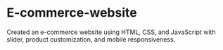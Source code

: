 # E-commerce-website
Created an e-commerce website using HTML, CSS, and JavaScript with slider, product customization, and mobile responsiveness.
